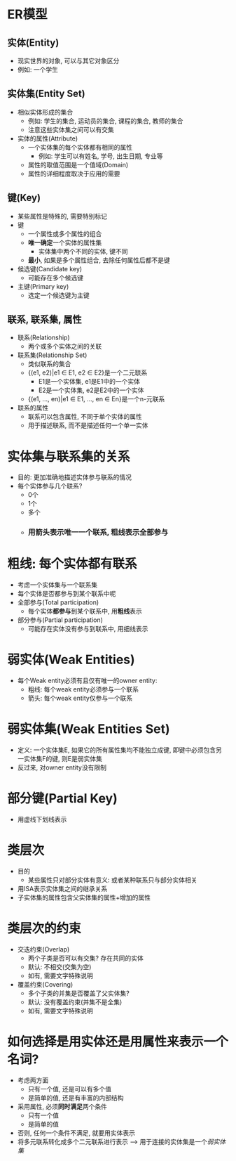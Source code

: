 # ER模型
## 实体(Entity)
- 现实世界的对象, 可以与其它对象区分
- 例如: 一个学生
## 实体集(Entity Set)
- 相似实体形成的集合
    - 例如: 学生的集合, 运动员的集合, 课程的集合, 教师的集合
    - 注意这些实体集之间可以有交集
- 实体的属性(Attribute)
    - 一个实体集的每个实体都有相同的属性
        - 例如: 学生可以有姓名, 学号, 出生日期, 专业等
    - 属性的取值范围是一个值域(Domain)
    - 属性的详细程度取决于应用的需要
## 键(Key)
- 某些属性是特殊的, 需要特别标记
- 键
    - 一个属性或多个属性的组合
    - **唯一确定**一个实体的属性集
        - 实体集中两个不同的实体, 键不同
    - **最小**, 如果是多个属性组合, 去除任何属性后都不是键
- 候选键(Candidate key)
    - 可能存在多个候选键
- 主键(Primary key)
    - 选定一个候选键为主键
## 联系, 联系集, 属性
- 联系(Relationship)
    - 两个或多个实体之间的关联
- 联系集(Relationship Set)
    - 类似联系的集合
    - {(e1, e2)|e1 ∈ E1, e2 ∈ E2}是一个二元联系
        - E1是一个实体集, e1是E1中的一个实体
        - E2是一个实体集, e2是E2中的一个实体
    - {(e1, ..., en)|e1 ∈ E1, ..., en ∈ En}是一个n-元联系
- 联系的属性
    - 联系可以包含属性, 不同于单个实体的属性
    - 用于描述联系, 而不是描述任何一个单一实体
# 实体集与联系集的关系
- 目的: 更加准确地描述实体参与联系的情况
- 每个实体参与几个联系?
    - 0个
    - 1个
    - 多个
    - ### 用箭头表示唯一一个联系, 粗线表示全部参与
# 粗线: 每个实体都有联系
- 考虑一个实体集与一个联系集
- 每个实体是否都参与到某个联系中呢
- 全部参与(Total participation)
    - 每个实体**都参与**到某个联系中, 用**粗线**表示
- 部分参与(Partial participation)
    - 可能存在实体没有参与到联系中, 用细线表示
# 弱实体(Weak Entities)
- 每个Weak entity必须有且仅有唯一的owner entity:
    - 粗线: 每个weak entity必须参与一个联系
    - 箭头: 每个weak entity仅参与一个联系
# 弱实体集(Weak Entities Set)
- 定义: 一个实体集E, 如果它的所有属性集均不能独立成键, 即键中必须包含另一实体集F的键, 则E是弱实体集
- 反过来, 对owner entity没有限制
# 部分键(Partial Key)
- 用虚线下划线表示
# 类层次
- 目的
    - 某些属性只对部分实体有意义: 或者某种联系只与部分实体相关
- 用ISA表示实体集之间的继承关系
- 子实体集的属性包含父实体集的属性+增加的属性
# 类层次的约束
- 交迭约束(Overlap)
    - 两个子类是否可以有交集? 存在共同的实体
    - 默认: 不相交(交集为空)
    - 如有, 需要文字特殊说明
- 覆盖约束(Covering)
    - 多个子类的并集是否覆盖了父实体集?
    - 默认: 没有覆盖约束(并集不是全集)
    - 如有, 需要文字特殊说明
# 如何选择是用实体还是用属性来表示一个名词?
- 考虑两方面
    - 只有一个值, 还是可以有多个值
    - 是简单的值, 还是有丰富的内部结构
- 采用属性, 必须**同时满足**两个条件
    - 只有一个值
    - 是简单的值
- 否则, 任何一个条件不满足, 就要用实体表示
- 将多元联系转化成多个二元联系进行表示 --> 用于连接的实体集是一个*弱实体集*

